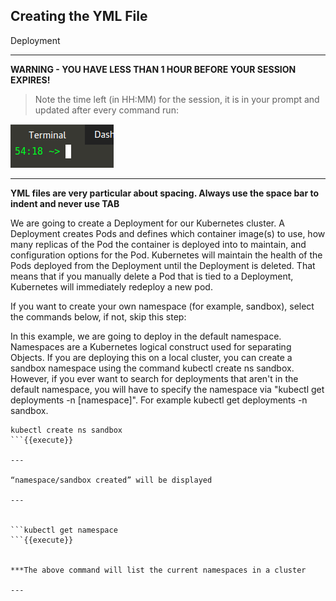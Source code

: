 ## Creating the YML File
 Deployment

---

**WARNING - YOU HAVE LESS THAN 1 HOUR BEFORE YOUR SESSION EXPIRES!**

>Note the time left (in HH:MM) for the session, it is in your prompt and updated after every command run:

![Terminal Time Remaining](./assets/term-expire.png)

---

**YML files are very particular about spacing. Always use the space bar to indent and never use TAB**


We are going to create a Deployment for our Kubernetes cluster. A Deployment creates Pods and defines which container image(s) to use, how many replicas of the Pod the container is deployed into to maintain, and configuration options for the Pod. Kubernetes will maintain the health of the Pods deployed from the Deployment until the Deployment is deleted. That means that if you manually delete a Pod that is tied to a Deployment, Kubernetes will immediately redeploy a new pod.


If you want to create your own namespace (for example, sandbox), select the commands below, if not, skip this step:



In this example, we are going to deploy in the default namespace. Namespaces are a Kubernetes logical construct used for separating Objects. If you are deploying this on a local cluster, you can create a sandbox namespace using the command kubectl create ns sandbox. However, if you ever want to search for deployments that aren't in the default namespace, you will have to specify the namespace via "kubectl get deployments -n [namespace]". For example kubectl get deployments -n sandbox.

```
kubectl create ns sandbox
```{{execute}}

---

“namespace/sandbox created” will be displayed

---


```kubectl get namespace
```{{execute}}


***The above command will list the current namespaces in a cluster

---
